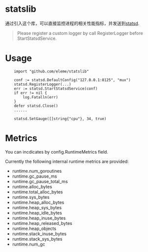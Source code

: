 statslib
=======

通过引入这个库，可以直接监控进程的相关性能指标，并发送到[statsd](https://github.com/etsy/statsd).  
> Please register a custom logger by call RegisterLogger before  StartStatsdService.


Usage
=======

```
	import "github.com/eleme/statslib"

	conf := statsd.DefaultConfig("127.0.0.1:8125", "mux")
	statsd.RegisterLogger(...)
	err := statsd.StartStatsdService(conf)
	if err != nil {
		log.Fatalln(err)
	}
	defer statsd.Close()
	......
	
	statsd.SetGauge([]string{"cpu"}, 34, true)
```


Metrics
=======
You can incdicates by config.RuntimeMetrics field.  

Currently the following internal runtime metrics are provided:
* runtime.num_goroutines
* runtime.gc_pause_ms
* runtime.gc_pause_total_ms
* runtime.alloc_bytes
* runtime.total_alloc_bytes
* runtime.sys_bytes
* runtime.heap_alloc_bytes
* runtime.heap_sys_bytes
* runtime.heap_idle_bytes
* runtime.heap_inuse_bytes
* runtime.heap_released_bytes
* runtime.heap_objects
* runtime.stack_inuse_bytes
* runtime.stack_sys_bytes
* runtime.num_gc